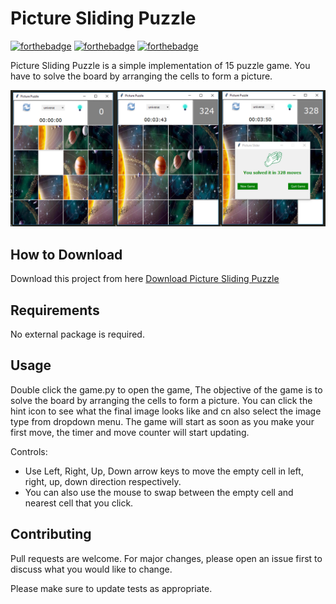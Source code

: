 # Picture Sliding Puzzle

[![forthebadge](https://forthebadge.com/images/badges/built-with-love.svg)](https://forthebadge.com)
[![forthebadge](https://forthebadge.com/images/badges/built-with-swag.svg)](https://forthebadge.com)
[![forthebadge](https://forthebadge.com/images/badges/made-with-python.svg)](https://forthebadge.com)

Picture Sliding Puzzle is a simple implementation of 15 puzzle game. You have to solve the board by arranging the cells to form a picture.

![Alt text](app.png?raw=true "Picture Sliding Puzzle")

## How to Download

Download this project from here [Download Picture Sliding Puzzle](https://downgit.github.io/#/home?url=https://github.com/pyGuru123/Python-Games/tree/master/Picture%20Sliding%20Puzzle)

## Requirements

No external package is required.

## Usage

Double click the game.py to open the game, The objective of the game is to solve the board by arranging the cells to form a picture. You can click the hint icon to see what the final image looks like and cn also select the image type from dropdown menu. The game will start as soon as you make your first move,
the timer and move counter will start updating.

Controls:
* Use Left, Right, Up, Down arrow keys to move the empty cell in left, right, up, down direction respectively.
* You can also use the mouse to swap between the empty cell and nearest cell that you click.

## Contributing

Pull requests are welcome. For major changes, please open an issue first to discuss what you would like to change.

Please make sure to update tests as appropriate.